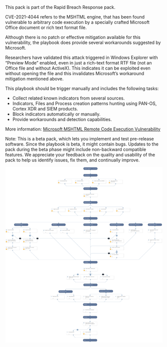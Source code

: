 This pack is part of the Rapid Breach Response pack.

CVE-2021-4044 refers to the MSHTML engine, that has been found vulnerable to arbitrary code execution by a specially crafted Microsoft Office document or rich text format file. 

Although there is no patch or effective mitigation available for this vulnerability, the playbook does provide several workarounds suggested by Microsoft.

Researchers have validated this attack triggered in Windows Explorer with “Preview Mode” enabled, even in just a rich-text format RTF file (not an Office file and without ActiveX). This indicates it can be exploited even without opening the file and this invalidates Microsoft’s workaround mitigation mentioned above.

This playbook should be trigger manually and includes the following tasks: 

* Collect related known indicators from several sources.
* Indicators, Files and Process creation patterns hunting using PAN-OS, Cortex XDR and SIEM products.
* Block indicators automatically or manually.
* Provide workarounds and detection capabilities.

More information:
[Microsoft MSHTML Remote Code Execution Vulnerability](https://msrc.microsoft.com/update-guide/vulnerability/CVE-2021-40444)

Note: This is a beta pack, which lets you implement and test pre-release software. Since the playbook is beta, it might contain bugs. Updates to the pack during the beta phase might include non-backward compatible features. We appreciate your feedback on the quality and usability of the pack to help us identify issues, fix them, and continually improve.

![CVE-2021-40444 - MSHTML RCE](readme_images/CVE-2021-40444_-_MSHTML_RCE.png)